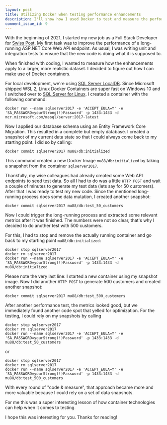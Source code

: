 ```yaml
---
layout: post
title: Utilizing Docker when testing performance enhancements
description: I'll show how I used Docker to test and measure the performance enhancements that I've implemented.
comment_issue_id: 9
---
```


With the beginning of 2021, I started my new job as a Full Stack Developer for [Swiss Post](https://www.post.ch/en/). My first task was to improve the performance of a long-running ASP.NET Core Web API endpoint. As usual, I was writing unit and integration tests to ensure that the new code is doing what it is supposed to.

When finished with coding, I wanted to measure how the enhancements apply to a larger, more realistic dataset. I decided to figure out how I can make use of Docker containers.

For local development, we're using [SQL Server LocalDB](https://docs.microsoft.com/de-de/sql/database-engine/configure-windows/sql-server-express-localdb). Since Microsoft shipped WSL 2, Linux Docker Containers are super fast on Windows 10 and I switched over to [SQL Server for Linux](https://hub.docker.com/_/microsoft-mssql-server). I created a container with the following command:

```
docker run --name sqlserver2017 -e 'ACCEPT_EULA=Y' -e 'SA_PASSWORD=yourStrong(!)Password' -p 1433:1433 -d mcr.microsoft.com/mssql/server:2017-latest
```

Now I applied our database schema using an Entity Framework Core Migration. This resulted in a complete but empty database. I created a snapshot of my current data state so that I could always come back to my starting point. I did so by calling:

```
docker commit sqlserver2017 mu88/db:initialized
```

This command created a new Docker Image `mu88/db:initialized` by taking a snapshot from the container `sqlserver2017`.

Thankfully, my wise colleagues had already created some Web API endpoints to seed test data. So all I had to do was a little `HTTP POST` and wait a couple of minutes to generate my test data (lets say for 50 customers). After that I was ready to test my new code. Since the mentioned long-running process does some data mutation, I created another snapshot:

```
docker commit sqlserver2017 mu88/db:test_50_customers
```

Now I could trigger the long-running process and extracted some relevant metrics after it was finished. The numbers were not so clear, that's why I decided to do another test with 500 customers.

For this, I had to stop and remove the actually running container and go back to my starting point `mu88/db:initialized`:

```
docker stop sqlserver2017
docker rm sqlserver2017
docker run --name sqlserver2017 -e 'ACCEPT_EULA=Y' -e 'SA_PASSWORD=yourStrong(!)Password' -p 1433:1433 -d mu88/db:initialized
```

Please note the very last line: I started a new container using my snapshot image. Now I did another `HTTP POST` to generate 500 customers and created another snapshot:

```
docker commit sqlserver2017 mu88/db:test_500_customers
```

After another performance test, the metrics looked good, but we immediately found another code spot that yelled for optimization. For the testing, I could rely on my snapshots by calling

```
docker stop sqlserver2017
docker rm sqlserver2017
docker run --name sqlserver2017 -e 'ACCEPT_EULA=Y' -e 'SA_PASSWORD=yourStrong(!)Password' -p 1433:1433 -d mu88/db:test_50_customers
```

or

```
docker stop sqlserver2017
docker rm sqlserver2017
docker run --name sqlserver2017 -e 'ACCEPT_EULA=Y' -e 'SA_PASSWORD=yourStrong(!)Password' -p 1433:1433 -d mu88/db:test_500_customers
```

With every round of "code & measure", that approach became more and more valuable because I could rely on a set of data snapshots.

For me this was a super interesting lesson of how container technologies can help when it comes to testing.

I hope this was interesting for you. Thanks for reading!